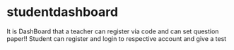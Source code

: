 # studentdashboard
It is DashBoard that a teacher can register via code and can set question paper!!
Student can register and login to respective account and give a test

